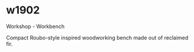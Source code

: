 # w1902
Workshop - Workbench

Compact Roubo-style inspired woodworking bench made out of reclaimed fir.
